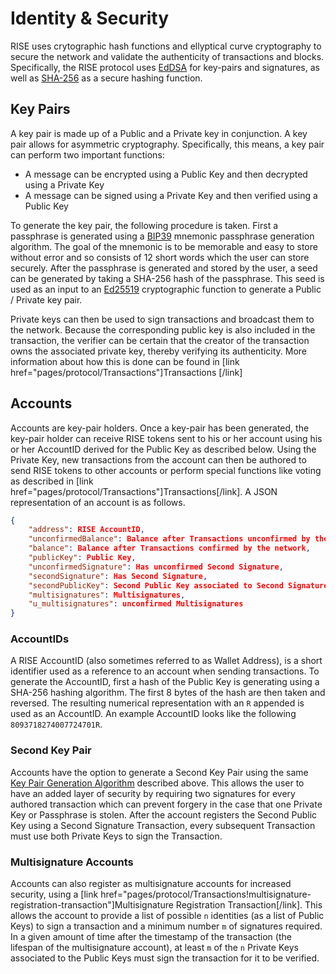 # Identity & Security

RISE uses crytographic hash functions and ellyptical curve cryptography to
secure the network and validate the authenticity of transactions and blocks.
Specifically, the RISE protocol
uses [EdDSA](https://tools.ietf.org/html/rfc8032) for key-pairs and signatures, as
well as [SHA-256](https://tools.ietf.org/html/rfc4634) as a secure hashing
function.

## Key Pairs

A key pair is made up of a Public and a Private key in conjunction. A key pair
allows for asymmetric cryptography. Specifically, this means, a key pair can
perform two important functions:

* A message can be encrypted using a Public Key and then decrypted using
  a Private Key
* A message can be signed using a Private Key and then verified using a Public
  Key

To generate the key pair, the following procedure is taken. First a passphrase
is generated using
a [BIP39](https://github.com/bitcoin/bips/blob/master/bip-0039.mediawiki) mnemonic
passphrase generation algorithm. The goal of the mnemonic is to be
memorable and easy to store without error and so consists of 12 short
words which the user can store securely. After the passphrase is generated and
stored by the user, a seed can be generated by taking a SHA-256 hash of the
passphrase. This seed is used as an input to
an [Ed25519](https://ed25519.cr.yp.to/) cryptographic function to generate a
Public / Private key pair.

Private keys can then be used to sign transactions and broadcast them to the
network. Because the corresponding public key is also included in the
transaction, the verifier can be certain that the creator of the transaction
owns the associated private key, thereby verifying its authenticity. More
information about how this is done can be found in [link
href="pages/protocol/Transactions"]Transactions [/link]

## Accounts

Accounts are key-pair holders. Once a key-pair has been generated, the key-pair
holder can receive RISE tokens sent to his or her account using his or her
AccountID derived for the Public Key as described below. Using the Private Key,
new transactions from the account can then be authored to send RISE tokens to
other accounts or perform special functions like voting as described in [link
href="pages/protocol/Transactions"]Transactions[/link]. A JSON representation of
an account is as follows.

```json
{
    "address": RISE AccountID,
    "unconfirmedBalance": Balance after Transactions unconfirmed by the network,
    "balance": Balance after Transactions confirmed by the network,
    "publicKey": Public Key,
    "unconfirmedSignature": Has unconfirmed Second Signature,
    "secondSignature": Has Second Signature,
    "secondPublicKey": Second Public Key associated to Second Signature,
    "multisignatures": Multisignatures,
    "u_multisignatures": unconfirmed Multisignatures
}
```

### AccountIDs

A RISE AccountID (also sometimes referred to as Wallet Address), is a short
identifier used as a reference to an account when sending transactions. To
generate the AccountID, first a hash of the Public Key is generating using
a SHA-256 hashing algorithm. The first 8 bytes of the hash are then taken and
reversed. The resulting numerical representation with an `R` appended is used
as an AccountID. An example AccountID looks like the following
`8093718274007724701R`.

### Second Key Pair

Accounts have the option to generate a Second Key Pair using the same [Key Pair
Generation Algorithm](#key-pairs) described above. This allows the user to have
an added layer of security by requiring two signatures for every authored
transaction which can prevent forgery in the case that one Private Key or
Passphrase is stolen. After the account registers the Second Public Key using
a Second Signature Transaction, every subsequent Transaction must use both
Private Keys to sign the Transaction.

### Multisignature Accounts

Accounts can also register as multisignature accounts for increased security,
using a [link
href="pages/protocol/Transactions!multisignature-registration-transaction"]Multisignature
Registration Transaction[/link]. This allows the account to provide a list of
possible `n` identities (as a list of Public Keys) to sign a transaction and
a minimum number `m` of signatures required. In a given amount of time after
the timestamp of the transaction (the lifespan of the multisignature account),
at least `m` of the `n` Private Keys associated to the Public Keys must sign
the transaction for it to be verified.
